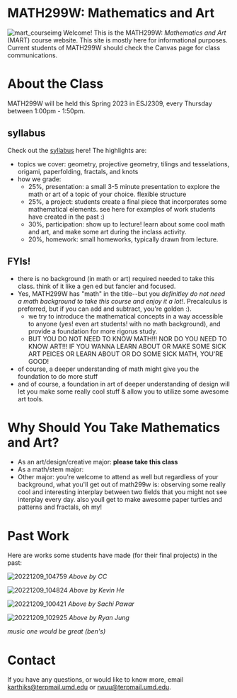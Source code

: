 # MATH299W: Mathematics and Art
![mart_courseimg](https://user-images.githubusercontent.com/45301066/213841144-48479980-b5f5-495c-9d65-b87163b08e65.jpg)
Welcome! This is the MATH299W: _Mathematics and Art_ (MART) course website. This site is mostly here for informational purposes. Current students of MATH299W should check the Canvas page for class communications. 

# About the Class
MATH299W will be held this Spring 2023 in ESJ2309, every Thursday between 1:00pm - 1:50pm. 

## syllabus
Check out the [syllabus](https://docs.google.com/document/d/10lPdbCKJwJJ2NltWgZfxtPOLgljoapVZaiCwpV0Hadk/edit) here! The highlights are: 
- topics we cover: geometry, projective geometry, tilings and tesselations, origami, paperfolding, fractals, and knots 
- how we grade: 
  - 25%, presentation: a small 3-5 minute presentation to explore the math or art of a topic of your choice. flexible structure
  - 25%, a project: students create a final piece that incorporates some mathematical elements. see here for examples of work students have created in the past :) 
  - 30%, participation: show up to lecture! learn about some cool math and art, and make some art during the inclass activity. 
  - 20%, homework: small homeworks, typically drawn from lecture. 

## FYIs!
- there is no background (in math or art) required needed to take this class. think of it like a gen ed but fancier and focused. 
- Yes, MATH299W has "math" in the title--but you *definitley do not need a math background to take this course and enjoy it a lot!*. Precalculus is preferred, but if you can add and subtract, you're golden :). 
  * we try to introduce the mathematical concepts in a way accessible to anyone (yes! even art students! with no math background), and provide a foundation for more rigorus study. 
  * BUT YOU DO NOT NEED TO KNOW MATH!!! NOR DO YOU NEED TO KNOW ART!!! IF YOU WANNA LEARN ABOUT OR MAKE SOME SICK ART PEICES OR LEARN ABOUT OR DO SOME SICK MATH, YOU'RE GOOD! 
- of course, a deeper understanding of math might give you the foundation to do more stuff 
- and of course, a foundation in art of deeper understanding of design will let you make some really cool stuff & allow you to utilize some awesome art tools. 

# Why Should You Take Mathematics and Art?
- As an art/design/creative major: **please take this class** 
- As a math/stem major: 
- Other major: you're welcome to attend as well
but regardless of your background, what you'll get out of math299w is: observing some really cool and interesting interplay between two fields that you might not see interplay every day. also youll get to make awesome paper turtles and patterns and fractals, oh my! 

# Past Work 
Here are works some students have made (for their final projects) in the past: 

![20221209_104759](https://user-images.githubusercontent.com/45301066/213841823-7b3a8a99-2384-407a-887a-4ffa838fbf5b.jpg)
_Above by CC_

![20221209_104824](https://user-images.githubusercontent.com/45301066/213841837-58a6633a-c621-42fa-ab26-8bfdf059ea04.jpg)
_Above by Kevin He_

![20221209_100421](https://user-images.githubusercontent.com/45301066/213841860-c172ec9e-4704-4462-ae65-d92d9c3b3156.jpg)
_Above by Sachi Pawar_

![20221209_102925](https://user-images.githubusercontent.com/45301066/213841869-3237ccff-b2c2-4fa7-8019-505d65046d48.jpg)
_Above by Ryan Jung_

_music one would be great (ben's)_
  
# Contact 
If you have any questions, or would like to know more, email karthiks@terpmail.umd.edu or rwuu@terpmail.umd.edu. 

